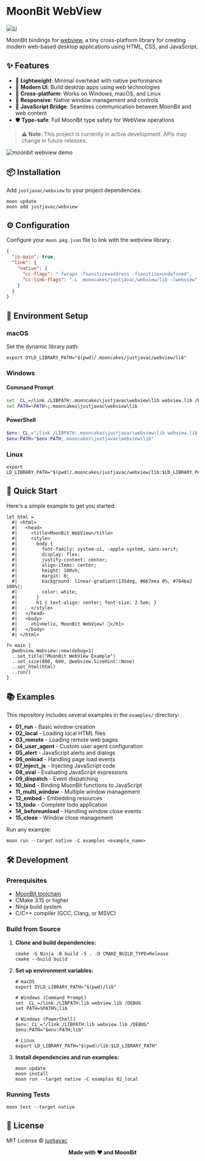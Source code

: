 # MoonBit WebView

[![ci](https://github.com/justjavac/moonbit-webview/actions/workflows/ci.yml/badge.svg)](https://github.com/justjavac/moonbit-webview/actions/workflows/ci.yml)

MoonBit bindings for [webview](https://github.com/webview/webview), a tiny
cross-platform library for creating modern web-based desktop applications using
HTML, CSS, and JavaScript.

## ✨ Features

- 🚀 **Lightweight**: Minimal overhead with native performance
- 🎨 **Modern UI**: Build desktop apps using web technologies
- 🔄 **Cross-platform**: Works on Windows, macOS, and Linux
- 📱 **Responsive**: Native window management and controls
- 🔌 **JavaScript Bridge**: Seamless communication between MoonBit and web
  content
- 🛡️ **Type-safe**: Full MoonBit type safety for WebView operations

> ⚠️ **Note**: This project is currently in active development. APIs may change
> in future releases.

![moonbit webview demo](https://dl.deno.js.cn/moonbit-webview.png)

## 📦 Installation

Add `justjavac/webview` to your project dependencies:

```shell
moon update
moon add justjavac/webview
```

## ⚙️ Configuration

Configure your `moon.pkg.json` file to link with the webview library:

```json
{
  "is-main": true,
  "link": {
    "native": {
      "cc-flags": "-fwrapv -fsanitize=address -fsanitize=undefined",
      "cc-link-flags": "-L .mooncakes/justjavac/webview/lib -lwebview"
    }
  }
}
```

## 🔧 Environment Setup

### macOS

Set the dynamic library path:

```shell
export DYLD_LIBRARY_PATH="$(pwd)/.mooncakes/justjavac/webview/lib"
```

### Windows

#### Command Prompt

```bat
set _CL_=/link /LIBPATH:.mooncakes\justjavac\webview\lib webview.lib /DEBUG
set PATH=%PATH%;.mooncakes\justjavac\webview\lib
```

#### PowerShell

```powershell
$env:_CL_="/link /LIBPATH:.mooncakes\justjavac\webview\lib webview.lib /DEBUG"
$env:PATH="$env:PATH;.mooncakes\justjavac\webview\lib"
```

### Linux

```shell
export LD_LIBRARY_PATH="$(pwd)/.mooncakes/justjavac/webview/lib:$LD_LIBRARY_PATH"
```

## 🚀 Quick Start

Here's a simple example to get you started:

```moonbit
let html =
  #| <html>
  #|   <head>
  #|     <title>MoonBit WebView</title>
  #|     <style>
  #|       body { 
  #|         font-family: system-ui, -apple-system, sans-serif;
  #|         display: flex;
  #|         justify-content: center;
  #|         align-items: center;
  #|         height: 100vh;
  #|         margin: 0;
  #|         background: linear-gradient(135deg, #667eea 0%, #764ba2 100%);
  #|         color: white;
  #|       }
  #|       h1 { text-align: center; font-size: 2.5em; }
  #|     </style>
  #|   </head>
  #|   <body>
  #|     <h1>Hello, MoonBit WebView! 🌙</h1>
  #|   </body>
  #| </html>

fn main {
  @webview.Webview::new(debug=1)
  ..set_title("MoonBit WebView Example")
  ..set_size(800, 600, @webview.SizeHint::None)
  ..set_html(html)
  ..run()
}
```

## 📚 Examples

This repository includes several examples in the `examples/` directory:

- **01_run** - Basic window creation
- **02_local** - Loading local HTML files
- **03_remote** - Loading remote web pages
- **04_user_agent** - Custom user agent configuration
- **05_alert** - JavaScript alerts and dialogs
- **06_onload** - Handling page load events
- **07_inject_js** - Injecting JavaScript code
- **08_eval** - Evaluating JavaScript expressions
- **09_dispatch** - Event dispatching
- **10_bind** - Binding MoonBit functions to JavaScript
- **11_multi_window** - Multiple window management
- **12_embed** - Embedding resources
- **13_todo** - Complete todo application
- **14_beforeunload** - Handling window close events
- **15_close** - Window close management

Run any example:

```shell
moon run --target native -C examples <example_name>
```

## 🛠️ Development

### Prerequisites

- [MoonBit toolchain](https://www.moonbitlang.com/)
- CMake 3.15 or higher
- Ninja build system
- C/C++ compiler (GCC, Clang, or MSVC)

### Build from Source

1. **Clone and build dependencies:**
   ```shell
   cmake -G Ninja -B build -S . -D CMAKE_BUILD_TYPE=Release
   cmake --build build
   ```

2. **Set up environment variables:**
   ```shell
   # macOS
   export DYLD_LIBRARY_PATH="$(pwd)/lib"

   # Windows (Command Prompt)
   set _CL_=/link /LIBPATH:lib webview.lib /DEBUG
   set PATH=%PATH%;lib

   # Windows (PowerShell)
   $env:_CL_="/link /LIBPATH:lib webview.lib /DEBUG"
   $env:PATH="$env:PATH;lib"

   # Linux
   export LD_LIBRARY_PATH="$(pwd)/lib:$LD_LIBRARY_PATH"
   ```

3. **Install dependencies and run examples:**
   ```shell
   moon update
   moon install
   moon run --target native -C examples 02_local
   ```

### Running Tests

```shell
moon test --target native
```

## 📄 License

MIT License © [justjavac](https://github.com/justjavac)

<div align="center">
  <strong>Made with ❤️ and MoonBit</strong>
</div>
